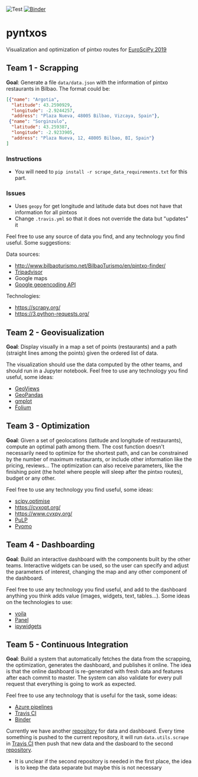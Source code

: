 ![Test](https://github.com/python-sprints/pyntxos/workflows/Test/badge.svg)
[![Binder](https://mybinder.org/badge_logo.svg)](https://mybinder.org/v2/gh/python-sprints/pyntxos-dashboard/master?urlpath=voila%2Frender%2Fdashboard.ipynb)
# pyntxos
Visualization and optimization of pintxo routes for [EuroSciPy 2019](https://www.euroscipy.org/2019/)

## Team 1 - Scrapping

**Goal**: Generate a file `data/data.json` with the information of pintxo restaurants in Bilbao. The format could be:

```json
[{"name": "Argotia",
  "latitude": 43.2590929,
  "longitude": -2.9244257,
  "address": "Plaza Nueva, 48005 Bilbao, Vizcaya, Spain"},
 {"name": "Sorginzulo",
  "latitude": 43.259387,
  "longitude": -2.9233905,
  "address": "Plaza Nueva, 12, 48005 Bilbao, BI, Spain"}
]
```

### Instructions
- You will need to `pip install -r scrape_data_requirements.txt` for this part.

### Issues
- Uses `geopy` for get longitude and latitude data but does not have that information for all pintxos
- Change `.travis.yml` so that it does not override the data but "updates" it

Feel free to use any source of data you find, and any technology you find useful. Some suggestions:

Data sources:

- <http://www.bilbaoturismo.net/BilbaoTurismo/en/pintxo-finder/>
- [Tripadvisor](https://www.tripadvisor.co.uk/Restaurants-g187454-Bilbao_Province_of_Vizcaya_Basque_Country.html)
- Google maps
- [Google geoencoding API](https://developers.google.com/maps/documentation/geocoding/start)

Technologies:

- <https://scrapy.org/>
- <https://3.python-requests.org/>

## Team 2 - Geovisualization

**Goal**: Display visually in a map a set of points (restaurants) and a path (straight lines among the points) given the ordered list of data.

The visualization should use the data computed by the other teams, and should run in a Jupyter notebook. Feel free to use any technology you find useful, some ideas:

- [GeoViews](http://geoviews.org/)
- [GeoPandas](http://geopandas.org/)
- [gmplot](https://github.com/vgm64/gmplot)
- [Folium](https://github.com/python-visualization/folium)

## Team 3 - Optimization

**Goal**: Given a set of geolocations (latitude and longitude of restaurants), compute an optimal path among them. The cost function doesn't necessarily need to optimize for the shortest path, and can be constrained by the number of maximum restaurants, or include other information like the pricing, reviews... The optimization can also receive parameters, like the finishing point (the hotel where people will sleep after the pintxo routes), budget or any other.

Feel free to use any technology you find useful, some ideas:

- [scipy.optimise](https://docs.scipy.org/doc/scipy/reference/tutorial/optimize.html)
- <https://cvxopt.org/>
- <https://www.cvxpy.org/>
- [PuLP](https://github.com/coin-or/pulp)
- [Pyomo](http://www.pyomo.org/)

## Team 4 - Dashboarding

**Goal**: Build an interactive dashboard with the components built by the other teams. Interactive widgets can be used, so the user can specify and adjust the parameters of interest, changing the map and any other component of the dashboard.

Feel free to use any technology you find useful, and add to the dashboard anything you think adds value (images, widgets, text, tables...). Some ideas on the technologies to use:

- [voila](https://github.com/QuantStack/voila)
- [Panel](https://panel.pyviz.org/index.html)
- [ipywidgets](https://ipywidgets.readthedocs.io/en/stable/)

## Team 5 - Continuous Integration

**Goal**: Build a system that automatically fetches the data from the scrapping, the optimization, generates the dashboard, and publishes it online. The idea is that the online dashboard is re-generated with fresh data and features after each commit to master. The system can also validate for every pull request that everything is going to work as expected.

Feel free to use any technology that is useful for the task, some ideas:

- [Azure pipelines](https://azure.microsoft.com/en-us/services/devops/pipelines/)
- [Travis CI](https://travis-ci.org/)
- [Binder](https://mybinder.org/)

Currently we have another [repository](https://github.com/python-sprints/pyntxos-dashboard) for data and dashboard. Every time something is pushed to the current repository, it will run `data.utils.scrape` in [Travis CI](https://travis-ci.org/) then push that new data and the dasboard to the second [repository](https://github.com/python-sprints/pyntxos-dashboard).

- It is unclear if the second repository is needed in the first place, the idea is to keep the data separate but maybe this is not necessary
